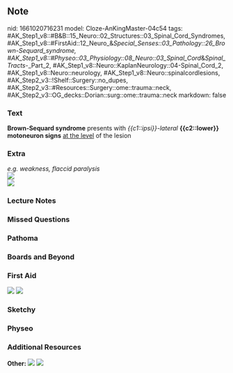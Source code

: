 ## Note
nid: 1661020716231
model: Cloze-AnKingMaster-04c54
tags: #AK_Step1_v8::#B&B::15_Neuro::02_Structures::03_Spinal_Cord_Syndromes, #AK_Step1_v8::#FirstAid::12_Neuro_&_Special_Senses::03_Pathology::26_Brown-Sequard_syndrome, #AK_Step1_v8::#Physeo::03_Physiology::08_Neuro::03_Spinal_Cord_&_Spinal_Tracts_-_Part_2, #AK_Step1_v8::Neuro::KaplanNeurology::04-Spinal_Cord_2, #AK_Step1_v8::Neuro::neurology, #AK_Step1_v8::Neuro::spinalcordlesions, #AK_Step2_v3::!Shelf::Surgery::no_dupes, #AK_Step2_v3::#Resources::Surgery::ome::trauma::neck, #AK_Step2_v3::OG_decks::Dorian::surg::ome::trauma::neck
markdown: false

### Text
<div>
  <b>Brown-Sequard syndrome</b> presents with
  <i>{{c1::ipsi}}-lateral</i> <b>{{c2::lower}} motoneuron signs</b>
  <u>at the level</u> of the lesion
</div>

### Extra
<div>
  <i>e.g. weakness, flaccid paralysis</i>
</div>
<div><img src="paste-2688649527911.jpg"></div>
<div><img src="paste-1498269276438529%20(1).jpg"></div>

### Lecture Notes


### Missed Questions


### Pathoma


### Boards and Beyond


### First Aid
<img src="tmpplUDyq.png"> <img src="tmpmt1mr1.png">

### Sketchy


### Physeo


### Additional Resources
<b>Other:</b> <img src="tmpqv4KhQ.png" class="resizer"> <img src= 
"tmpR7fSIt.png" class="resizer">
